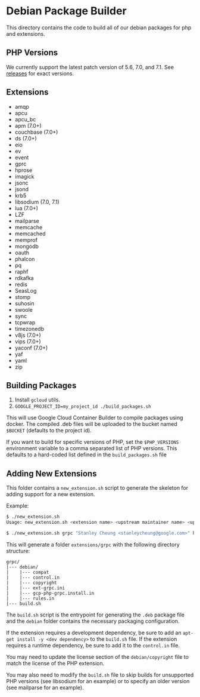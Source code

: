 # Debian Package Builder

This directory contains the code to build all of our debian packages for php and extensions.

## PHP Versions

We currently support the latest patch version of 5.6, 7.0, and 7.1. See
[releases](https://github.com/GoogleCloudPlatform/php-docker/releases) for exact versions.

## Extensions

* amqp
* apcu
* apcu_bc
* apm (7.0+)
* couchbase (7.0+)
* ds (7.0+)
* eio
* ev
* event
* gprc
* hprose
* imagick
* jsonc
* jsond
* krb5
* libsodium (7.0, 7.1)
* lua (7.0+)
* LZF
* mailparse
* memcache
* memcached
* memprof
* mongodb
* oauth
* phalcon
* pq
* raphf
* rdkafka
* redis
* SeasLog
* stomp
* suhosin
* swoole
* sync
* tcpwrap
* timezonedb
* v8js (7.0+)
* vips (7.0+)
* yaconf (7.0+)
* yaf
* yaml
* zip

## Building Packages

1. Install `gcloud` utils.
2. `GOOGLE_PROJECT_ID=my_project_id ./build_packages.sh`

This will use Google Cloud Container Builder to compile packages using docker. The compiled .deb files will be
uploaded to the bucket named `$BUCKET` (defaults to the project id).

If you want to build for specific versions of PHP, set the `$PHP_VERSIONS` environment variable to a comma separated list
of PHP versions. This defaults to a hard-coded list defined in the `build_packages.sh` file

## Adding New Extensions

This folder contains a `new_extension.sh` script to generate the skeleton for
adding support for a new extension.

Example:

```bash
$ ./new_extension.sh
Usage: new_extension.sh <extension name> <upstream maintainer name> <upstream homepage> <package maintainer>

$ ./new_extension.sh grpc "Stanley Cheung <stanleycheung@google.com>" http://pecl.php.net/package/grpc "Jeff Ching <chingor@google.com>"
```

This will generate a folder `extensions/grpc` with the following directory
structure:

```
grpc/
|--- debian/
|    |--- compat
|    |--- control.in
|    |--- copyright
|    |--- ext-grpc.ini
|    |--- gcp-php-grpc.install.in
|    |--- rules.in
|--- build.sh
```

The `build.sh` script is the entrypoint for generating the `.deb` package file
and the `debian` folder contains the necessary packaging configuration.

If the extension requires a development dependency, be sure to add an
`apt-get install -y <dev dependency>` to the `build.sh` file. If the extension
requires a runtime dependency, be sure to add it to the `control.in` file.

You may need to update the license section of the `debian/copyright` file to
match the license of the PHP extension.

You may also need to modify the `build.sh` file to skip builds for unsupported
PHP versions (see libsodium for an example) or to specify an older version (see
mailparse for an example).
